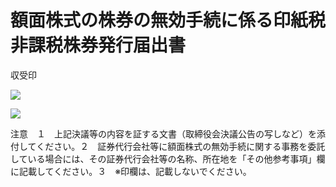# 額面株式の株券の無効手続に係る印紙税非課税株券発行届出書

収受印

![](https://www.nta.go.jp/tmp/679154bf-e321-44aa-ae1e-22a43a50287d/images/7e8263bc386c0b4c4eff9a4bae54951def45042f8988a44476e4fa3fd55cec05.jpg)

![](https://www.nta.go.jp/tmp/679154bf-e321-44aa-ae1e-22a43a50287d/images/d36c11f5718af436a7d8403a9e98702f699051f69dd0e013f242d9c0f4684792.jpg)

注意　１　上記決議等の内容を証する文書（取締役会決議公告の写しなど）を添付してください。２　証券代行会社等に額面株式の無効手続に関する事務を委託している場合には、その証券代行会社等の名称、所在地を「その他参考事項」欄に記載してください。３　※印欄は、記載しないでください。